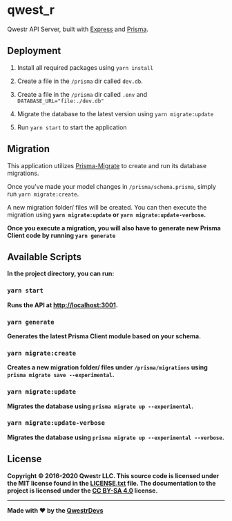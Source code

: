 # qwest_r

Qwestr API Server, built with [Express](https://expressjs.com/) and [Prisma](https://www.prisma.io/).

## Deployment

1.  Install all required packages using `yarn install`

2.  Create a file in the `/prisma` dir called `dev.db`.

2.  Create a file in the `/prisma` dir called `.env` and `DATABASE_URL="file:./dev.db"`

4.  Migrate the database to the latest version using `yarn migrate:update`

5.  Run `yarn start` to start the application

## Migration

This application utilizes [Prisma-Migrate](https://www.prisma.io/docs/reference/tools-and-interfaces/prisma-migrate) to create and run its database migrations.

Once you've made your model changes in `/prisma/schema.prisma`, simply run `yarn migrate:create`.

A new migration folder/ files will be created.  You can then execute the migration using<b>
`yarn migrate:update` or `yarn migrate:update-verbose`.

Once you execute a migration, you will also have to generate new Prisma Client code by running<b>
`yarn generate`

## Available Scripts

In the project directory, you can run:

### `yarn start`

Runs the API at [http://localhost:3001](http://localhost:3001).

### `yarn generate`

Generates the latest Prisma Client module based on your schema.

### `yarn migrate:create`

Creates a new migration folder/ files under `/prisma/migrations` using<b>
`prisma migrate save --experimental`.

### `yarn migrate:update`

Migrates the database using<b>
`prisma migrate up --experimental`.

### `yarn migrate:update-verbose`

Migrates the database using<b>
`prisma migrate up --experimental --verbose`.

## License

Copyright © 2016-2020 Qwestr LLC. This source code is licensed under the MIT
license found in the [LICENSE.txt](https://github.com/Qwestr-API/Qwestr/blob/master/LICENSE.txt)
file. The documentation to the project is licensed under the
[CC BY-SA 4.0](http://creativecommons.org/licenses/by-sa/4.0/) license.

---
Made with ♥ by the [QwestrDevs](https://github.com/Qwestr/Qwestr-API/graphs/contributors)
